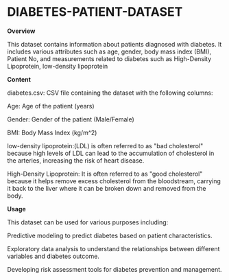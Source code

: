 # DIABETES-PATIENT-DATASET

**Overview**

This dataset contains information about patients diagnosed with diabetes. It includes various attributes such as age, gender, body mass index (BMI), Patient No, and measurements related to diabetes such as High-Density Lipoprotein, low-density lipoprotein

**Content**

diabetes.csv: CSV file containing the dataset with the following columns:

Age: Age of the patient (years)

Gender: Gender of the patient (Male/Female)

BMI: Body Mass Index (kg/m^2)

 low-density lipoprotein:(LDL) is often referred to as "bad cholesterol" because high levels of LDL can lead to the accumulation of cholesterol in the arteries, increasing the risk of heart disease.
 
High-Density Lipoprotein: It is often referred to as "good cholesterol" because it helps remove excess cholesterol from the bloodstream, carrying it back to the liver where it can be broken down and removed from the body.


**Usage**

This dataset can be used for various purposes including:


Predictive modeling to predict diabetes based on patient characteristics.

Exploratory data analysis to understand the relationships between different variables and diabetes outcome.

Developing risk assessment tools for diabetes prevention and management.
